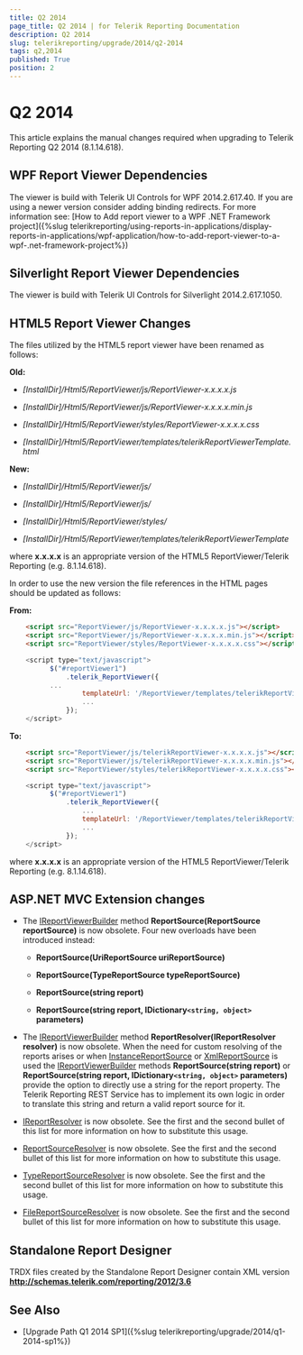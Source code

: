 ```yaml
---
title: Q2 2014
page_title: Q2 2014 | for Telerik Reporting Documentation
description: Q2 2014
slug: telerikreporting/upgrade/2014/q2-2014
tags: q2,2014
published: True
position: 2
---
```


# Q2 2014



This article explains the manual changes required when upgrading to Telerik Reporting Q2 2014 (8.1.14.618).

## WPF Report Viewer Dependencies

The viewer is build with Telerik UI Controls for WPF 2014.2.617.40. If you are using a newer version consider adding binding redirects. For more information see:           [How to Add report viewer to a WPF .NET Framework project]({%slug telerikreporting/using-reports-in-applications/display-reports-in-applications/wpf-application/how-to-add-report-viewer-to-a-wpf-.net-framework-project%})

## Silverlight Report Viewer Dependencies

The viewer is build with Telerik UI Controls for Silverlight 2014.2.617.1050.         

## HTML5 Report Viewer Changes

The files utilized by the HTML5 report viewer have been renamed as follows:

__Old:__ 

* *[InstallDir]/Html5/ReportViewer/js/ReportViewer-x.x.x.x.js* 

* *[InstallDir]/Html5/ReportViewer/js/ReportViewer-x.x.x.x.min.js* 

* *[InstallDir]/Html5/ReportViewer/styles/ReportViewer-x.x.x.x.css* 

* *[InstallDir]/Html5/ReportViewer/templates/telerikReportViewerTemplate.html* 

__New:__ 

* *[InstallDir]/Html5/ReportViewer/js/* 

* *[InstallDir]/Html5/ReportViewer/js/* 

* *[InstallDir]/Html5/ReportViewer/styles/* 

* *[InstallDir]/Html5/ReportViewer/templates/telerikReportViewerTemplate* 

where __x.x.x.x__  is an appropriate version of the HTML5 ReportViewer/Telerik Reporting (e.g. 8.1.14.618).         

In order to use the new version the file references in the HTML pages should be updated as follows:

__From:__ 

	
````html
    <script src="ReportViewer/js/ReportViewer-x.x.x.x.js"></script>
    <script src="ReportViewer/js/ReportViewer-x.x.x.x.min.js"></script>
    <script src="ReportViewer/styles/ReportViewer-x.x.x.x.css"></script>
````
````js
    <script type="text/javascript">
          $("#reportViewer1")
              .telerik_ReportViewer({
          ...
                  templateUrl: '/ReportViewer/templates/telerikReportViewerTemplate.html', 
                  ...
              });
    </script>
````



__To:__ 

	
````html
    <script src="ReportViewer/js/telerikReportViewer-x.x.x.x.js"></script>
    <script src="ReportViewer/js/telerikReportViewer-x.x.x.x.min.js"></script>
    <script src="ReportViewer/styles/telerikReportViewer-x.x.x.x.css"></script>
````
````js
    <script type="text/javascript">
          $("#reportViewer1")
              .telerik_ReportViewer({
                  ...
                  templateUrl: '/ReportViewer/templates/telerikReportViewerTemplate-x.x.x.x.html', 
                  ...
              });
    </script>
````



where __x.x.x.x__  is an appropriate version of the HTML5 ReportViewer/Telerik Reporting (e.g. 8.1.14.618).         

## ASP.NET MVC Extension changes

* The  [IReportViewerBuilder](/reporting/api/Telerik.ReportViewer.Mvc.IReportViewerBuilder)  method               __ReportSource(ReportSource reportSource)__  is now obsolete. Four new overloads have been introduced instead:             

   + __ReportSource(UriReportSource uriReportSource)__ 

   + __ReportSource(TypeReportSource typeReportSource)__ 

   + __ReportSource(string report)__ 

   + __ReportSource(string report, IDictionary```<string, object>``` parameters)__ 

* The  [IReportViewerBuilder](/reporting/api/Telerik.ReportViewer.Mvc.IReportViewerBuilder)  method               __ReportResolver(IReportResolver resolver)__  is now obsolete. When the need for custom resolving of the reports arises or when                [InstanceReportSource](/reporting/api/Telerik.Reporting.InstanceReportSource)  or  [XmlReportSource](/reporting/api/Telerik.Reporting.XmlReportSource)  is used the                [IReportViewerBuilder](/reporting/api/Telerik.ReportViewer.Mvc.IReportViewerBuilder)  methods __ReportSource(string report)__                or __ReportSource(string report, IDictionary```<string, object>``` parameters)__  provide the option to directly use               a string for the report property. The Telerik Reporting REST Service has to implement its own logic in order to translate this string and               return a valid report source for it.             

*  [IReportResolver](/reporting/api/Telerik.ReportViewer.Mvc.IReportResolver)  is now obsolete.               See the first and the second bullet of this list for more information on how to substitute this usage.             

*  [ReportSourceResolver](/reporting/api/Telerik.ReportViewer.Mvc.ReportSourceResolver)  is now obsolete.               See the first and the second bullet of this list for more information on how to substitute this usage.             

*  [TypeReportSourceResolver](/reporting/api/Telerik.ReportViewer.Mvc.TypeReportSourceResolver)  is now obsolete.               See the first and the second bullet of this list for more information on how to substitute this usage.             

*  [FileReportSourceResolver](/reporting/api/Telerik.ReportViewer.Mvc.FileReportSourceResolver)  is now obsolete.               See the first and the second bullet of this list for more information on how to substitute this usage.             

## Standalone Report Designer

TRDX files created by the Standalone Report Designer contain XML version __http://schemas.telerik.com/reporting/2012/3.6__ 

## See Also


 * [Upgrade Path Q1 2014 SP1]({%slug telerikreporting/upgrade/2014/q1-2014-sp1%})
